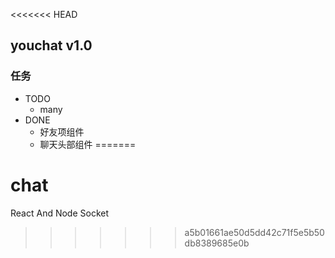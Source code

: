 <<<<<<< HEAD
## youchat v1.0

### 任务
- TODO
    - many
- DONE
    - 好友项组件
    - 聊天头部组件
=======
# chat
React And Node Socket
>>>>>>> a5b01661ae50d5dd42c71f5e5b50db8389685e0b
